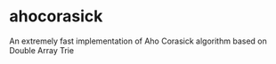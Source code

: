 # ahocorasick
An extremely fast implementation of Aho Corasick algorithm based on Double Array Trie
